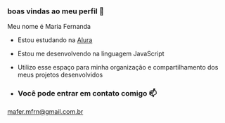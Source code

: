 ### boas vindas ao meu perfil 💞


Meu nome é Maria Fernanda

- Estou estudando na [Alura](https://www.alura.com.br)
- Estou me desenvolvendo na linguagem JavaScript
- Utilizo esse espaço para minha organização e compartilhamento dos meus projetos desenvolvidos

- ### Você pode entrar em contato comigo 📫

mafer.mfrn@gmail.com.br

